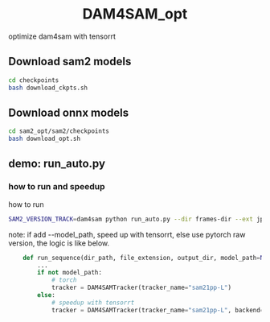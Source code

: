<div align="center">

# DAM4SAM_opt
</div>
optimize dam4sam with tensorrt


## Download sam2 models

```bash
cd checkpoints
bash download_ckpts.sh 
```

## Download onnx models

```bash
cd sam2_opt/sam2/checkpoints
bash download_opt.sh
```
## demo: run_auto.py

### how to run and speedup
how to run
```bash
SAM2_VERSION_TRACK=dam4sam python run_auto.py --dir frames-dir --ext jpg --output_dir output-dir --model_path sam2_opt/sam2/checkpoints/opts
```
note: if add --model_path, speed up with tensorrt, else use pytorch raw version, the logic is like below.
```python
    def run_sequence(dir_path, file_extension, output_dir, model_path=None):
        ...
        if not model_path:
            # torch
            tracker = DAM4SAMTracker(tracker_name="sam21pp-L")
        else:
            # speedup with tensorrt
            tracker = DAM4SAMTracker(tracker_name="sam21pp-L", backend="tensorrt", model_root_path=model_path)
```